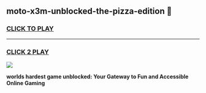 
## moto-x3m-unblocked-the-pizza-edition 👋
<h3>
<a href="https://premium.freeplayer.one?title=moto-x3m-unblocked-the-pizza-edition&ref=14F">CLICK TO PLAY</a></h3>
<hr>

<h3>
<a href="https://premium.freeplayer.one?title=moto-x3m-unblocked-the-pizza-edition&ref=14F">CLICK 2 PLAY</a>
  
</h3>

<a href="https://premium.freeplayer.one?title=moto-x3m-unblocked-the-pizza-edition&ref=12F/"><img src="https://clearcache.store/games.png"></a>


**worlds hardest game unblocked: Your Gateway to Fun and Accessible Online Gaming**
